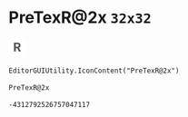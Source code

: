 # PreTexR@2x `32x32`
<img src="/img/PreTexR@2x.png" width=32 height=32>

``` CSharp
EditorGUIUtility.IconContent("PreTexR@2x")
```
```
PreTexR@2x
```
```
-4312792526757047117
```
